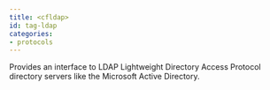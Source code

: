 ```yaml
---
title: <cfldap>
id: tag-ldap
categories:
- protocols
---
```


Provides an interface to LDAP Lightweight Directory Access Protocol directory servers like the Microsoft Active Directory.
